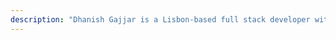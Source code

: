 ```yaml
---
description: "Dhanish Gajjar is a Lisbon-based full stack developer with experience in Javascript, Swift, CSS, and React. He co-founded the BuildUpDevs community with Brian Clark in 2017."
---
```


